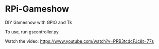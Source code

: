 # RPi-Gameshow
DIY Gameshow with GPIO and Tk

To use, run gscontroller.py

Watch the video: https://www.youtube.com/watch?v=PRB3tcdcFJc&t=77s
